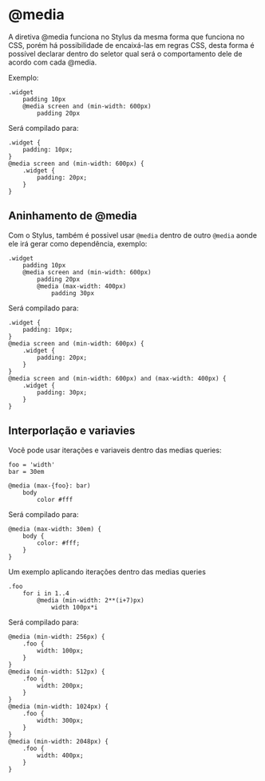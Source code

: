 # @media

A diretiva @media funciona no Stylus da mesma forma que funciona no CSS, porém há possibilidade de encaixá-las em regras CSS, desta forma é possível declarar dentro do seletor qual será o comportamento dele de acordo com cada @media.

Exemplo:

```
.widget
	padding 10px
	@media screen and (min-width: 600px)
		padding 20px
```

Será compilado para:

```
.widget {
	padding: 10px;
}
@media screen and (min-width: 600px) {
	.widget {
		padding: 20px;
	}
}

```

## Aninhamento de @media

Com o Stylus, também é possivel usar `@media` dentro de outro `@media` aonde ele irá gerar como dependência, exemplo:

```
.widget
	padding 10px
	@media screen and (min-width: 600px)
		padding 20px
		@media (max-width: 400px)
			padding 30px
```

Será compilado para:

```
.widget {
	padding: 10px;
}
@media screen and (min-width: 600px) {
	.widget {
		padding: 20px;
	}
}
@media screen and (min-width: 600px) and (max-width: 400px) {
	.widget {
		padding: 30px;
	}
}

```

## Interporlação e variavies

Você pode usar iterações e variaveis dentro das medias queries:

```
foo = 'width'
bar = 30em

@media (max-{foo}: bar)
	body
		color #fff
```

Será compilado para:

```
@media (max-width: 30em) {
	body {
		color: #fff;
	}
}
```

Um exemplo aplicando iterações dentro das medias queries

```
.foo
	for i in 1..4
		@media (min-width: 2**(i+7)px)
			width 100px*i
```

Será compilado para:

```
@media (min-width: 256px) {
	.foo {
		width: 100px;
	}
}
@media (min-width: 512px) {
	.foo {
		width: 200px;
	}
}
@media (min-width: 1024px) {
	.foo {
		width: 300px;
	}
}
@media (min-width: 2048px) {
	.foo {
		width: 400px;
	}
}
```